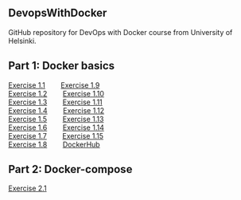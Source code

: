 ## DevopsWithDocker
GitHub repository for DevOps with  Docker course from University of Helsinki.

## Part 1: Docker basics
[Exercise 1.1](Part1/1.1) &nbsp;&nbsp;&nbsp;&nbsp;&nbsp;&nbsp;
[Exercise 1.9](Part1/1.2)<br>
[Exercise 1.2](Part1/1.3) &nbsp;&nbsp;&nbsp;&nbsp;&nbsp;&nbsp;
[Exercise 1.10](Part1/1.4)<br>
[Exercise 1.3](Part1/1.5) &nbsp;&nbsp;&nbsp;&nbsp;&nbsp;&nbsp;
[Exercise 1.11](Part1/1.6)<br>
[Exercise 1.4](Part1/1.7) &nbsp;&nbsp;&nbsp;&nbsp;&nbsp;&nbsp;
[Exercise 1.12](Part1/1.8)<br>
[Exercise 1.5](Part1/1.9) &nbsp;&nbsp;&nbsp;&nbsp;&nbsp;&nbsp;
[Exercise 1.13](Part1/1.10)<br>
[Exercise 1.6](Part1/1.11) &nbsp;&nbsp;&nbsp;&nbsp;&nbsp;&nbsp;
[Exercise 1.14](Part1/1.12)<br>
[Exercise 1.7](Part1/1.13) &nbsp;&nbsp;&nbsp;&nbsp;&nbsp;&nbsp;
[Exercise 1.15](Part1/1.14)<br>
[Exercise 1.8](Part1/1.15) &nbsp;&nbsp;&nbsp;&nbsp;&nbsp;&nbsp;
[DockerHub](https://hub.docker.com/repository/docker/paulbekk/webmonitor)

## Part 2: Docker-compose
[Exercise 2.1](Part2/2.1) &nbsp;&nbsp;&nbsp;&nbsp;&nbsp;&nbsp;
